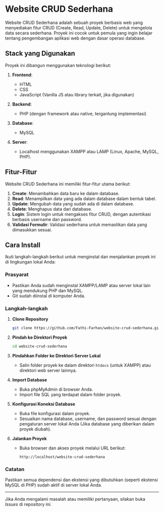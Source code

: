 # Website CRUD Sederhana

Website CRUD Sederhana adalah sebuah proyek berbasis web yang menyediakan fitur CRUD (Create, Read, Update, Delete) untuk mengelola data secara sederhana. Proyek ini cocok untuk pemula yang ingin belajar tentang pengembangan aplikasi web dengan dasar operasi database.

## Stack yang Digunakan

Proyek ini dibangun menggunakan teknologi berikut:

1. **Frontend**:
   - HTML
   - CSS
   - JavaScript (Vanilla JS atau library terkait, jika digunakan)

2. **Backend**:
   - PHP (dengan framework atau native, tergantung implementasi)

3. **Database**:
   - MySQL

4. **Server**:
   - Localhost menggunakan XAMPP atau LAMP (Linux, Apache, MySQL, PHP).

## Fitur-Fitur

Website CRUD Sederhana ini memiliki fitur-fitur utama berikut:

1. **Create**: Menambahkan data baru ke dalam database.
2. **Read**: Menampilkan data yang ada dalam database dalam bentuk tabel.
3. **Update**: Mengubah data yang sudah ada di dalam database.
4. **Delete**: Menghapus data dari database.
5. **Login**: Sistem login untuk mengakses fitur CRUD, dengan autentikasi berbasis username dan password.
6. **Validasi Formulir**: Validasi sederhana untuk memastikan data yang dimasukkan sesuai.

## Cara Install

Ikuti langkah-langkah berikut untuk menginstal dan menjalankan proyek ini di lingkungan lokal Anda:

### Prasyarat
- Pastikan Anda sudah menginstal XAMPP/LAMP atau server lokal lain yang mendukung PHP dan MySQL.
- Git sudah diinstal di komputer Anda.

### Langkah-langkah

1. **Clone Repository**
   ```bash
   git clone https://github.com/Fathi-Farhan/website-crud-sederhana.git
   ```

2. **Pindah ke Direktori Proyek**
   ```bash
   cd website-crud-sederhana
   ```

3. **Pindahkan Folder ke Direktori Server Lokal**
   - Salin folder proyek ke dalam direktori `htdocs` (untuk XAMPP) atau direktori web server lainnya.

4. **Import Database**
   - Buka phpMyAdmin di browser Anda.
   - Import file SQL yang terdapat dalam folder proyek.

5. **Konfigurasi Koneksi Database**
   - Buka file konfigurasi dalam proyek.
   - Sesuaikan nama database, username, dan password sesuai dengan pengaturan server lokal Anda (Jika database yang diberikan dalam proyek diubah).

6. **Jalankan Proyek**
   - Buka browser dan akses proyek melalui URL berikut:
     ```
     http://localhost/website-crud-sederhana
     ```

### Catatan
Pastikan semua dependensi dan ekstensi yang dibutuhkan (seperti ekstensi MySQL di PHP) sudah aktif di server lokal Anda.

---
Jika Anda mengalami masalah atau memiliki pertanyaan, silakan buka *Issues* di repository ini.

